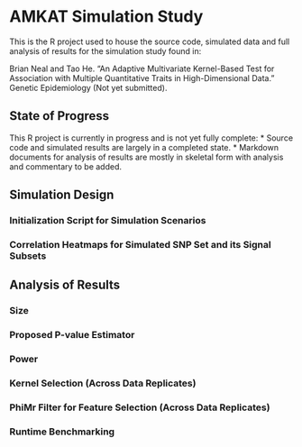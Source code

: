 
<!-- README.md is generated from README.Rmd. Please edit that file -->

# AMKAT Simulation Study

<!-- badges: start -->
<!-- badges: end -->

This is the R project used to house the source code, simulated data and
full analysis of results for the simulation study found in:

Brian Neal and Tao He. “An Adaptive Multivariate Kernel-Based Test for
Association with Multiple Quantitative Traits in High-Dimensional Data.”
Genetic Epidemiology (Not yet submitted).

## State of Progress

This R project is currently in progress and is not yet fully complete:
\* Source code and simulated results are largely in a completed state.
\* Markdown documents for analysis of results are mostly in skeletal
form with analysis and commentary to be added.

## Simulation Design

### Initialization Script for Simulation Scenarios

### Correlation Heatmaps for Simulated SNP Set and its Signal Subsets

## Analysis of Results

### Size

### Proposed P-value Estimator

### Power

### Kernel Selection (Across Data Replicates)

### PhiMr Filter for Feature Selection (Across Data Replicates)

### Runtime Benchmarking
